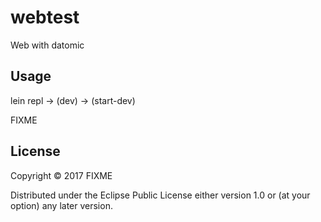 # webtest

Web with datomic

## Usage

lein repl -> (dev) -> (start-dev)

FIXME

## License

Copyright © 2017 FIXME

Distributed under the Eclipse Public License either version 1.0 or (at
your option) any later version.
